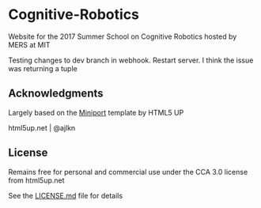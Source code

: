 # Cognitive-Robotics

Website for the 2017 Summer School on Cognitive Robotics hosted by MERS at MIT 

Testing changes to dev branch in webhook. Restart server. I think the issue was returning a tuple

## Acknowledgments
Largely based on the [Miniport](https://html5up.net/miniport) template by HTML5 UP

html5up.net | @ajlkn

## License
Remains free for personal and commercial use under the CCA 3.0 license from html5up.net

See the [LICENSE.md](LICENSE.md) file for details
